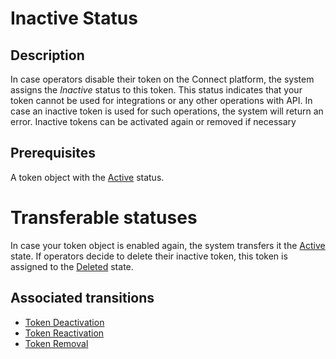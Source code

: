 # Inactive Status 
## Description
In case operators disable their token on the Connect platform, the system assigns the *Inactive* status to this token. This status indicates that your token cannot be used for integrations or any other operations with API. In case an inactive token is used for such operations, the system will return an error. Inactive tokens can be activated again or removed if necessary 
## Prerequisites
A token object with the [Active](s-b-active.html) status.
# Transferable statuses
In case your token object is enabled again, the system transfers it the [Active](s-b-active.html) state.
If operators decide to delete their inactive token, this token is assigned to the [Deleted](s-d-deleted.html) state.
## Associated transitions
* [Token Deactivation](t-3-act-inactive.html)
* [Token Reactivation](t-4-in-active.html)
* [Token Removal](t-5-token-deleted.html)

